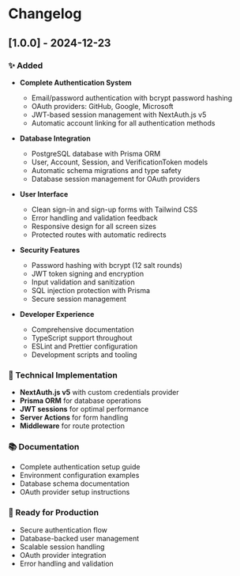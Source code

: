 # Changelog

## [1.0.0] - 2024-12-23

### ✨ Added

- **Complete Authentication System**

  - Email/password authentication with bcrypt password hashing
  - OAuth providers: GitHub, Google, Microsoft
  - JWT-based session management with NextAuth.js v5
  - Automatic account linking for all authentication methods

- **Database Integration**

  - PostgreSQL database with Prisma ORM
  - User, Account, Session, and VerificationToken models
  - Automatic schema migrations and type safety
  - Database session management for OAuth providers

- **User Interface**

  - Clean sign-in and sign-up forms with Tailwind CSS
  - Error handling and validation feedback
  - Responsive design for all screen sizes
  - Protected routes with automatic redirects

- **Security Features**

  - Password hashing with bcrypt (12 salt rounds)
  - JWT token signing and encryption
  - Input validation and sanitization
  - SQL injection protection with Prisma
  - Secure session management

- **Developer Experience**
  - Comprehensive documentation
  - TypeScript support throughout
  - ESLint and Prettier configuration
  - Development scripts and tooling

### 🔧 Technical Implementation

- **NextAuth.js v5** with custom credentials provider
- **Prisma ORM** for database operations
- **JWT sessions** for optimal performance
- **Server Actions** for form handling
- **Middleware** for route protection

### 📚 Documentation

- Complete authentication setup guide
- Environment configuration examples
- Database schema documentation
- OAuth provider setup instructions

### 🚀 Ready for Production

- Secure authentication flow
- Database-backed user management
- Scalable session handling
- OAuth provider integration
- Error handling and validation
